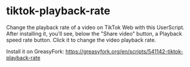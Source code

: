 # tiktok-playback-rate
Change the playback rate of a video on TikTok Web with this UserScript. After installing it, you'll see, below the "Share video" button, a Playback speed rate button. Click it to change the video playback rate.

Install it on GreasyFork: https://greasyfork.org/en/scripts/541142-tiktok-playback-rate


